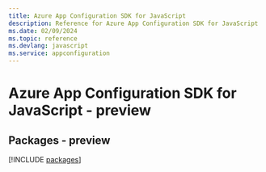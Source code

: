 ```yaml
---
title: Azure App Configuration SDK for JavaScript
description: Reference for Azure App Configuration SDK for JavaScript
ms.date: 02/09/2024
ms.topic: reference
ms.devlang: javascript
ms.service: appconfiguration
---
```

# Azure App Configuration SDK for JavaScript - preview
## Packages - preview
[!INCLUDE [packages](app-configuration-index.md)]